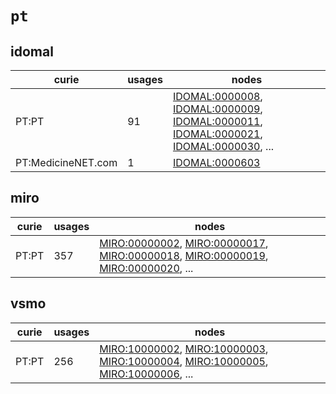 # `pt`

## idomal

| curie              |   usages | nodes                                                                                                                                                                                                                                                                                                                                    |
|--------------------|----------|------------------------------------------------------------------------------------------------------------------------------------------------------------------------------------------------------------------------------------------------------------------------------------------------------------------------------------------|
| PT:PT              |       91 | [IDOMAL:0000008](http://purl.obolibrary.org/obo/IDOMAL_0000008), [IDOMAL:0000009](http://purl.obolibrary.org/obo/IDOMAL_0000009), [IDOMAL:0000011](http://purl.obolibrary.org/obo/IDOMAL_0000011), [IDOMAL:0000021](http://purl.obolibrary.org/obo/IDOMAL_0000021), [IDOMAL:0000030](http://purl.obolibrary.org/obo/IDOMAL_0000030), ... |
| PT:MedicineNET.com |        1 | [IDOMAL:0000603](http://purl.obolibrary.org/obo/IDOMAL_0000603)                                                                                                                                                                                                                                                                          |

## miro

| curie   |   usages | nodes                                                                                                                                                                                                                                                                                                                          |
|---------|----------|--------------------------------------------------------------------------------------------------------------------------------------------------------------------------------------------------------------------------------------------------------------------------------------------------------------------------------|
| PT:PT   |      357 | [MIRO:00000002](http://purl.obolibrary.org/obo/MIRO_00000002), [MIRO:00000017](http://purl.obolibrary.org/obo/MIRO_00000017), [MIRO:00000018](http://purl.obolibrary.org/obo/MIRO_00000018), [MIRO:00000019](http://purl.obolibrary.org/obo/MIRO_00000019), [MIRO:00000020](http://purl.obolibrary.org/obo/MIRO_00000020), ... |

## vsmo

| curie   |   usages | nodes                                                                                                                                                                                                                                                                                                                          |
|---------|----------|--------------------------------------------------------------------------------------------------------------------------------------------------------------------------------------------------------------------------------------------------------------------------------------------------------------------------------|
| PT:PT   |      256 | [MIRO:10000002](http://purl.obolibrary.org/obo/MIRO_10000002), [MIRO:10000003](http://purl.obolibrary.org/obo/MIRO_10000003), [MIRO:10000004](http://purl.obolibrary.org/obo/MIRO_10000004), [MIRO:10000005](http://purl.obolibrary.org/obo/MIRO_10000005), [MIRO:10000006](http://purl.obolibrary.org/obo/MIRO_10000006), ... |

